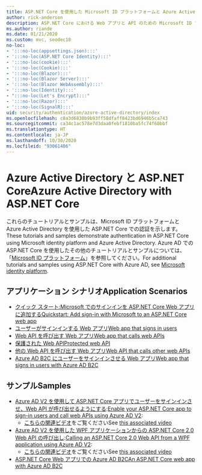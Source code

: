 ```yaml
---
title: ASP.NET Core を使用した Microsoft ID プラットフォームと Azure Active Directory
author: rick-anderson
description: ASP.NET Core における Web アプリと API のための Microsoft ID プラットフォームと Azure Active Directory での認証に関連するトピックを紹介します。
ms.author: riande
ms.date: 01/21/2020
ms.custom: mvc, seodec18
no-loc:
- ':::no-loc(appsettings.json):::'
- ':::no-loc(ASP.NET Core Identity):::'
- ':::no-loc(cookie):::'
- ':::no-loc(Cookie):::'
- ':::no-loc(Blazor):::'
- ':::no-loc(Blazor Server):::'
- ':::no-loc(Blazor WebAssembly):::'
- ':::no-loc(Identity):::'
- ":::no-loc(Let's Encrypt):::"
- ':::no-loc(Razor):::'
- ':::no-loc(SignalR):::'
uid: security/authentication/azure-active-directory/index
ms.openlocfilehash: c8a3d6838b9b93ff58dfaff8423bd6946b5ca743
ms.sourcegitcommit: ca34c1ac578e7d3daa0febf1810ba5fc74f60bbf
ms.translationtype: HT
ms.contentlocale: ja-JP
ms.lasthandoff: 10/30/2020
ms.locfileid: "93061406"
---
```

# <a name="azure-active-directory-with-aspnet-core"></a><span data-ttu-id="7aa94-103">Azure Active Directory と ASP.NET Core</span><span class="sxs-lookup"><span data-stu-id="7aa94-103">Azure Active Directory with ASP.NET Core</span></span>

<span data-ttu-id="7aa94-104">これらのチュートリアルとサンプルは、Microsoft ID プラットフォームと Azure Active Directory を使用した ASP.NET Core での認証を示します。</span><span class="sxs-lookup"><span data-stu-id="7aa94-104">These tutorials and samples demonstrate authentication in ASP.NET Core using Microsoft identity platform and Azure Active Directory.</span></span> <span data-ttu-id="7aa94-105">Azure AD での ASP.NET Core を使用したその他のチュートリアルとサンプルについては、「[Microsoft ID プラットフォーム](/azure/active-directory/develop/)」を参照してください。</span><span class="sxs-lookup"><span data-stu-id="7aa94-105">For additional tutorials and samples using ASP.NET Core with Azure AD, see [Microsoft identity platform](/azure/active-directory/develop/).</span></span>

## <a name="application-scenarios"></a><span data-ttu-id="7aa94-106">アプリケーション シナリオ</span><span class="sxs-lookup"><span data-stu-id="7aa94-106">Application Scenarios</span></span>

* [<span data-ttu-id="7aa94-107">クイック スタート:Microsoft でのサインインを ASP.NET Core Web アプリに追加する</span><span class="sxs-lookup"><span data-stu-id="7aa94-107">Quickstart: Add sign-in with Microsoft to an ASP.NET Core web app</span></span>](/azure/active-directory/develop/quickstart-v2-aspnet-core-webapp)
* [<span data-ttu-id="7aa94-108">ユーザーがサインインする Web アプリ</span><span class="sxs-lookup"><span data-stu-id="7aa94-108">Web app that signs in users</span></span>](/azure/active-directory/develop/scenario-web-app-sign-user-overview?tabs=aspnetcore)
* [<span data-ttu-id="7aa94-109">Web API を呼び出す Web アプリ</span><span class="sxs-lookup"><span data-stu-id="7aa94-109">Web app that calls web APIs</span></span>](/azure/active-directory/develop/scenario-web-app-call-api-overview)
* [<span data-ttu-id="7aa94-110">保護された Web API</span><span class="sxs-lookup"><span data-stu-id="7aa94-110">Protected web API</span></span>](/azure/active-directory/develop/scenario-protected-web-api-overview)
* [<span data-ttu-id="7aa94-111">他の Web API を呼び出す Web アプリ</span><span class="sxs-lookup"><span data-stu-id="7aa94-111">Web API that calls other web APIs</span></span>](/azure/active-directory/develop/scenario-web-api-call-api-overview)
* [<span data-ttu-id="7aa94-112">Azure AD B2C にユーザーをサインインさせる Web アプリ</span><span class="sxs-lookup"><span data-stu-id="7aa94-112">Web app that signs in users with Azure AD B2C</span></span>](xref:security/authentication/azure-ad-b2c)

## <a name="samples"></a><span data-ttu-id="7aa94-113">サンプル</span><span class="sxs-lookup"><span data-stu-id="7aa94-113">Samples</span></span>

* <span data-ttu-id="7aa94-114">[Azure AD V2 を使用して ASP.NET Core アプリでユーザーをサインインさせ、Web API が呼び出せるようにする](/samples/azure-samples/active-directory-aspnetcore-webapp-openidconnect-v2/enable-webapp-signin/):</span><span class="sxs-lookup"><span data-stu-id="7aa94-114">[Enable your ASP.NET Core app to sign-in users and call web APIs using Azure AD V2](/samples/azure-samples/active-directory-aspnetcore-webapp-openidconnect-v2/enable-webapp-signin/):</span></span> 
  * <span data-ttu-id="7aa94-115">[こちらの関連ビデオ](https://channel9.msdn.com/Events/Build/2018/THR5001)をご覧ください</span><span class="sxs-lookup"><span data-stu-id="7aa94-115">See [this associated video](https://channel9.msdn.com/Events/Build/2018/THR5001)</span></span>
* <span data-ttu-id="7aa94-116">[Azure AD V2 を使用した WPF アプリケーションからの ASP.NET Core 2.0 Web API の呼び出し](/samples/azure-samples/active-directory-dotnet-native-aspnetcore-v2/calling-an-aspnet-core-web-api-from-a-wpf-application-using-azure-ad-v2/):</span><span class="sxs-lookup"><span data-stu-id="7aa94-116">[Calling an ASP.NET Core 2.0 Web API from a WPF application using Azure AD V2](/samples/azure-samples/active-directory-dotnet-native-aspnetcore-v2/calling-an-aspnet-core-web-api-from-a-wpf-application-using-azure-ad-v2/):</span></span> 
  * <span data-ttu-id="7aa94-117">[こちらの関連ビデオ](https://channel9.msdn.com/Events/Build/2018/THR5000)をご覧ください</span><span class="sxs-lookup"><span data-stu-id="7aa94-117">See [this associated video](https://channel9.msdn.com/Events/Build/2018/THR5000)</span></span>
* [<span data-ttu-id="7aa94-118">ASP.NET Core Web アプリでの Azure AD B2C</span><span class="sxs-lookup"><span data-stu-id="7aa94-118">An ASP.NET Core web app with Azure AD B2C</span></span>](/samples/azure-samples/active-directory-b2c-dotnetcore-webapp/an-aspnet-core-web-app-with-azure-ad-b2c/)
